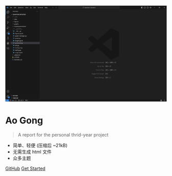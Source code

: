 <!-- _coverpage.md -->

![logo](_media/Begin.png)

# Ao Gong 

> A report for the personal thrid-year project

- 简单、轻便 (压缩后 ~21kB)
- 无需生成 html 文件
- 众多主题

[GitHub](https://github.com/docsifyjs/docsify/)
[Get Started](#docsify)
